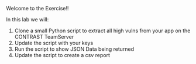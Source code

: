 Welcome to the Exercise!!

In this lab we will:

1. Clone a small Python script to extract all high vulns from your app on the CONTRAST TeamServer
2. Update the script with your keys
3. Run the script to show JSON Data being returned
4. Update the script to create a csv report
